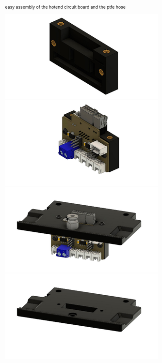 easy assembly of the hotend circuit board and the ptfe hose

![Image 1](Images/1.jpg)
![Image 2](Images/2.jpg)
![Image 3](Images/3.jpg)
![Image 4](Images/4.jpg)
